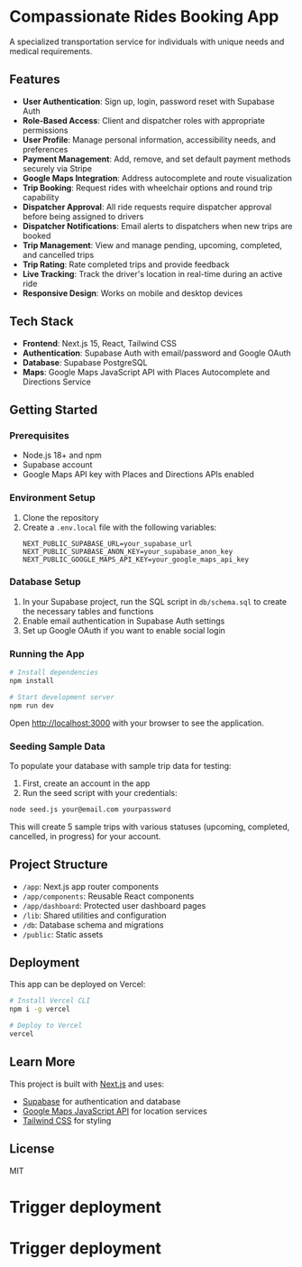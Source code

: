 # Compassionate Rides Booking App

A specialized transportation service for individuals with unique needs and medical requirements.

## Features

- **User Authentication**: Sign up, login, password reset with Supabase Auth
- **Role-Based Access**: Client and dispatcher roles with appropriate permissions
- **User Profile**: Manage personal information, accessibility needs, and preferences
- **Payment Management**: Add, remove, and set default payment methods securely via Stripe
- **Google Maps Integration**: Address autocomplete and route visualization
- **Trip Booking**: Request rides with wheelchair options and round trip capability
- **Dispatcher Approval**: All ride requests require dispatcher approval before being assigned to drivers
- **Dispatcher Notifications**: Email alerts to dispatchers when new trips are booked
- **Trip Management**: View and manage pending, upcoming, completed, and cancelled trips
- **Trip Rating**: Rate completed trips and provide feedback
- **Live Tracking**: Track the driver's location in real-time during an active ride
- **Responsive Design**: Works on mobile and desktop devices

## Tech Stack

- **Frontend**: Next.js 15, React, Tailwind CSS
- **Authentication**: Supabase Auth with email/password and Google OAuth
- **Database**: Supabase PostgreSQL
- **Maps**: Google Maps JavaScript API with Places Autocomplete and Directions Service

## Getting Started

### Prerequisites

- Node.js 18+ and npm
- Supabase account
- Google Maps API key with Places and Directions APIs enabled

### Environment Setup

1. Clone the repository
2. Create a `.env.local` file with the following variables:
   ```
   NEXT_PUBLIC_SUPABASE_URL=your_supabase_url
   NEXT_PUBLIC_SUPABASE_ANON_KEY=your_supabase_anon_key
   NEXT_PUBLIC_GOOGLE_MAPS_API_KEY=your_google_maps_api_key
   ```

### Database Setup

1. In your Supabase project, run the SQL script in `db/schema.sql` to create the necessary tables and functions
2. Enable email authentication in Supabase Auth settings
3. Set up Google OAuth if you want to enable social login

### Running the App

```bash
# Install dependencies
npm install

# Start development server
npm run dev
```

Open [http://localhost:3000](http://localhost:3000) with your browser to see the application.

### Seeding Sample Data

To populate your database with sample trip data for testing:

1. First, create an account in the app
2. Run the seed script with your credentials:

```bash
node seed.js your@email.com yourpassword
```

This will create 5 sample trips with various statuses (upcoming, completed, cancelled, in progress) for your account.

## Project Structure

- `/app`: Next.js app router components
- `/app/components`: Reusable React components
- `/app/dashboard`: Protected user dashboard pages
- `/lib`: Shared utilities and configuration
- `/db`: Database schema and migrations
- `/public`: Static assets

## Deployment

This app can be deployed on Vercel:

```bash
# Install Vercel CLI
npm i -g vercel

# Deploy to Vercel
vercel
```

## Learn More

This project is built with [Next.js](https://nextjs.org) and uses:

- [Supabase](https://supabase.com) for authentication and database
- [Google Maps JavaScript API](https://developers.google.com/maps/documentation/javascript) for location services
- [Tailwind CSS](https://tailwindcss.com) for styling

## License

MIT
# Trigger deployment
# Trigger deployment
